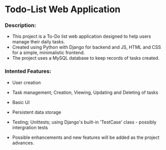 # Todo-List Web Application

### Description:

- This project is a To-Do list web application designed to help users manage their daily tasks.
- Created using Python with Django for backend and JS, HTML and CSS for a simple, minimalistic frontend.
- The project uses a MySQL database to keep records of tasks created.

### Intented Features:

- User creation
- Task management; Creation, Viewing, Updating and Deleting of tasks
- Basic UI
- Persistent data storage
- Testing; Unittests; using Django's built-in 'TestCase' class - possibly intergration tests

- Possible enhancements and new features will be added as the project advances.
